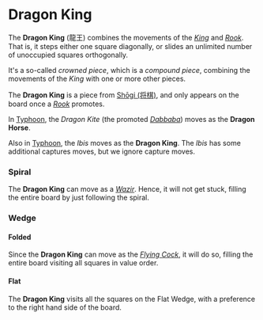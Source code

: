 # Dragon King

The **Dragon King** (&#x9f8d;&#x738b;) combines the movements of
the [*King*](king.html) and [*Rook*](rook.html). That is, it steps
either one square diagonally, or slides an unlimited number of 
unoccupied squares orthogonally.

It's a so-called *crowned piece*, which is a *compound piece*, 
combining the movements of the *King* with one or more other pieces.

The **Dragon King** is a piece from
[Sh&#x14d;gi (&#x5c06;&#x68cb;)](#wiki:Shogi), and only
appears on the board once a [*Rook*](rook.html) promotes.

In [Typhoon](#chess-v:rules/typhoon-revised), the *Dragon Kite*
(the promoted [*Dabbaba*](dabbaba.html)) moves as the **Dragon Horse**.

Also in [Typhoon](#chess-v:rules/typhoon-revised), the *Ibis* moves
as the **Dragon King**. The *Ibis* has some additional captures moves,
but we ignore capture moves.


### Spiral

The **Dragon King** can move as a [*Wazir*](wazir.html). Hence, it will not
get stuck, filling the entire board by just following the spiral.

### Wedge

#### Folded

Since the **Dragon King** can move as the [*Flying Cock*](flying_cock.html),
it will do so, filling the entire board visiting all squares in value order.

#### Flat

The **Dragon King** visits all the squares on the Flat Wedge, with a
preference to the right hand side of the board.
